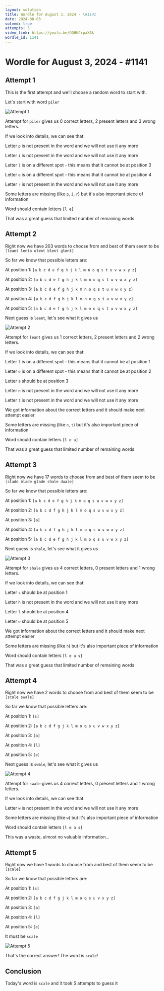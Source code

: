 ```yaml
---
layout: solution
title: Wordle for August 3, 2024 - \#1141
date: 2024-08-03
solved: true
attempts: 5
video_link: https://youtu.be/OQHUCrpaXAk
wordle_id: 1141
---
```


# Wordle for August 3, 2024 - \#1141

## Attempt 1

This is the first attempt and we'll choose a random word to start with.

Let's start with word `piler`

![Attempt 1](2024-08-03/attempt-1.png)

Attempt for `piler` gives us 0 correct letters, 2 present letters and 3 wrong letters.

If we look into details, we can see that:

Letter `p` is not present in the word and we will not use it any more

Letter `i` is not present in the word and we will not use it any more

Letter `l` is on a different spot - this means that it cannot be at position 3

Letter `e` is on a different spot - this means that it cannot be at position 4

Letter `r` is not present in the word and we will not use it any more

Some letters are missing (like `p`, `i`, `r`) but it's also important piece of information

Word should contain letters `[l e]`

That was a great guess that limited number of remaining words



## Attempt 2

Right now we have 203 words to choose from and best of them seem to be `[leant lento olent blent glent]`

So far we know that possible letters are:

At position 1: `[a b c d e f g h j k l m n o q s t u v w x y z]`

At position 2: `[a b c d e f g h j k l m n o q s t u v w x y z]`

At position 3: `[a b c d e f g h j k m n o q s t u v w x y z]`

At position 4: `[a b c d f g h j k l m n o q s t u v w x y z]`

At position 5: `[a b c d e f g h j k l m n o q s t u v w x y z]`

Next guess is `leant`, let's see what it gives us

![Attempt 2](2024-08-03/attempt-2.png)

Attempt for `leant` gives us 1 correct letters, 2 present letters and 2 wrong letters.

If we look into details, we can see that:

Letter `l` is on a different spot - this means that it cannot be at position 1

Letter `e` is on a different spot - this means that it cannot be at position 2

Letter `a` should be at position 3

Letter `n` is not present in the word and we will not use it any more

Letter `t` is not present in the word and we will not use it any more

We got information about the correct letters and it should make next attempt easier

Some letters are missing (like `n`, `t`) but it's also important piece of information

Word should contain letters `[l e a]`

That was a great guess that limited number of remaining words



## Attempt 3

Right now we have 17 words to choose from and best of them seem to be `[slade blade glade shale dwale]`

So far we know that possible letters are:

At position 1: `[a b c d e f g h j k m o q s u v w x y z]`

At position 2: `[a b c d f g h j k l m o q s u v w x y z]`

At position 3: `[a]`

At position 4: `[a b c d f g h j k l m o q s u v w x y z]`

At position 5: `[a b c d e f g h j k l m o q s u v w x y z]`

Next guess is `shale`, let's see what it gives us

![Attempt 3](2024-08-03/attempt-3.png)

Attempt for `shale` gives us 4 correct letters, 0 present letters and 1 wrong letters.

If we look into details, we can see that:

Letter `s` should be at position 1

Letter `h` is not present in the word and we will not use it any more

Letter `l` should be at position 4

Letter `e` should be at position 5

We got information about the correct letters and it should make next attempt easier

Some letters are missing (like `h`) but it's also important piece of information

Word should contain letters `[l e a s]`

That was a great guess that limited number of remaining words



## Attempt 4

Right now we have 2 words to choose from and best of them seem to be `[scale swale]`

So far we know that possible letters are:

At position 1: `[s]`

At position 2: `[a b c d f g j k l m o q s u v w x y z]`

At position 3: `[a]`

At position 4: `[l]`

At position 5: `[e]`

Next guess is `swale`, let's see what it gives us

![Attempt 4](2024-08-03/attempt-4.png)

Attempt for `swale` gives us 4 correct letters, 0 present letters and 1 wrong letters.

If we look into details, we can see that:

Letter `w` is not present in the word and we will not use it any more

Some letters are missing (like `w`) but it's also important piece of information

Word should contain letters `[l e a s]`

This was a waste, almost no valuable information...



## Attempt 5

Right now we have 1 words to choose from and best of them seem to be `[scale]`

So far we know that possible letters are:

At position 1: `[s]`

At position 2: `[a b c d f g j k l m o q s u v x y z]`

At position 3: `[a]`

At position 4: `[l]`

At position 5: `[e]`

It must be `scale`

![Attempt 5](2024-08-03/attempt-5.png)

That's the correct answer! The word is `scale`!

## Conclusion

Today's word is `scale` and it took 5 attempts to guess it

